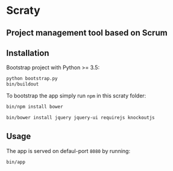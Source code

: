 # Scraty

## Project management tool based on Scrum

## Installation

Bootstrap project with Python >= 3.5:

```bash
python bootstrap.py
bin/buildout
```

To bootstrap the app simply run `npm` in this scraty folder:

```bash
bin/npm install bower
```

```bash
bin/bower install jquery jquery-ui requirejs knockoutjs
```

## Usage

The app is served on defaul-port `8080` by running:

```bash
bin/app
```
